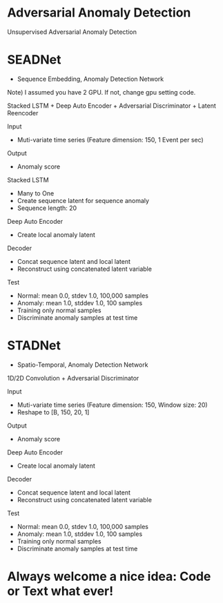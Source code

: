 # Adversarial Anomaly Detection
Unsupervised Adversarial Anomaly Detection

# SEADNet
- Sequence Embedding, Anomaly Detection Network

Note) I assumed you have 2 GPU. If not, change gpu setting code.

Stacked LSTM + Deep Auto Encoder + Adversarial Discriminator + Latent Reencoder

Input
- Muti-variate time series (Feature dimension: 150, 1 Event per sec)

Output
- Anomaly score

Stacked LSTM
- Many to One
- Create sequence latent for sequence anomaly
- Sequence length: 20

Deep Auto Encoder
- Create local anomaly latent

Decoder
- Concat sequence latent and local latent
- Reconstruct using concatenated latent variable

Test
- Normal: mean 0.0, stdev 1.0, 100,000 samples
- Anomaly: mean 1.0, stddev 1.0, 100 samples
- Training only normal samples
- Discriminate anomaly samples at test time

# STADNet
- Spatio-Temporal, Anomaly Detection Network

1D/2D Convolution + Adversarial Discriminator

Input
- Muti-variate time series (Feature dimension: 150, Window size: 20)
- Reshape to [B, 150, 20, 1]

Output
- Anomaly score

Deep Auto Encoder
- Create local anomaly latent

Decoder
- Concat sequence latent and local latent
- Reconstruct using concatenated latent variable

Test
- Normal: mean 0.0, stdev 1.0, 100,000 samples
- Anomaly: mean 1.0, stddev 1.0, 100 samples
- Training only normal samples
- Discriminate anomaly samples at test time

# Always welcome a nice idea: Code or Text what ever!
